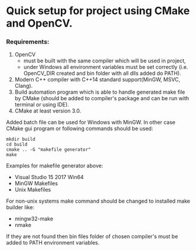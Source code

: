 # Quick setup for project using CMake and OpenCV.

### Requirements:
1. OpenCV
   - must be built with the same compiler which will be used in project,
   - under Windows all environment variables must be set correctly
     (i.e. OpenCV_DIR created and bin folder with all dlls added do PATH).
2. Modern C++ compiler with C++14 standard support(MinGW, MSVC, Clang).
3. Build automation program which is able to handle generated make file by CMake
	(should be added to compiler's package and can be run with terminal or using IDE).
4. CMake at least version 3.0.

Added batch file can be used for Windows with MinGW.
In other case CMake gui program or following commands should be used:
```
mkdir build
cd build
cmake .. -G "makefile generator" 
make
```
Examples for makefile generator above:
- Visual Studio 15 2017 Win64
- MinGW Makefiles
- Unix Makefiles
	
For non-unix systems make command should be changed to installed make builder like:
- mingw32-make
- nmake
	
If they are not found then bin files folder of chosen compiler's must be added to PATH environment variables.
